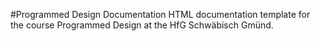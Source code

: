 #Programmed Design Documentation
HTML documentation template for the course Programmed Design at the HfG Schwäbisch Gmünd.


